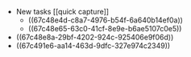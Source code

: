 - New tasks [[quick capture]]
	- ((67c48e4d-c8a7-4976-b54f-6a640b14ef0a))
	- ((67c48e65-63c0-41cf-8e9e-b6ae5107c0e5))
- ((67c48e8a-29bf-4202-924c-925406e9f06d))
- ((67c491e6-aa14-463d-9dfc-327e974c2349))

